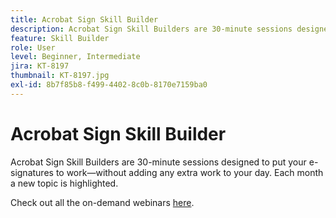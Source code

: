 ```yaml
---
title: Acrobat Sign Skill Builder
description: Acrobat Sign Skill Builders are 30-minute sessions designed to put your e-signatures to work—without adding any extra work to your day
feature: Skill Builder
role: User
level: Beginner, Intermediate
jira: KT-8197
thumbnail: KT-8197.jpg
exl-id: 8b7f85b8-f499-4402-8c0b-8170e7159ba0
---
```

# Acrobat Sign Skill Builder

Acrobat Sign Skill Builders are 30-minute sessions designed to put your e-signatures to work—without adding any extra work to your day. Each month a new topic is highlighted.

Check out all the on-demand webinars [here](https://experienceleague.adobe.com/en/docs/events/acrobat-sign-webinars/overview).